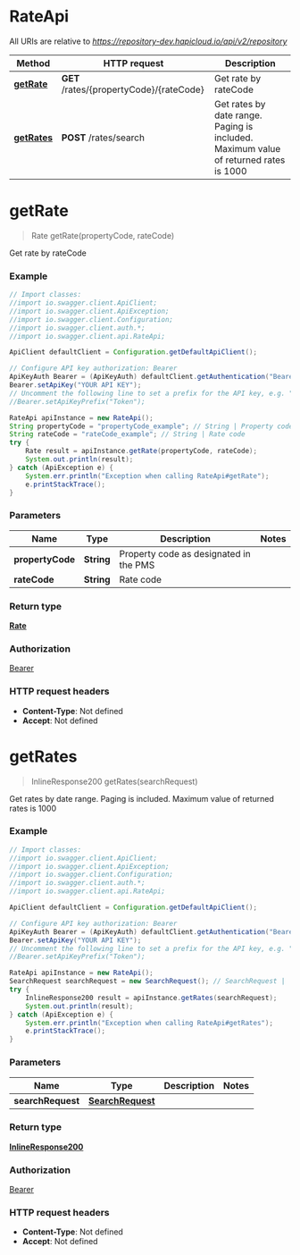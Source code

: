 # RateApi

All URIs are relative to *https://repository-dev.hapicloud.io/api/v2/repository*

Method | HTTP request | Description
------------- | ------------- | -------------
[**getRate**](RateApi.md#getRate) | **GET** /rates/{propertyCode}/{rateCode} | Get rate by rateCode
[**getRates**](RateApi.md#getRates) | **POST** /rates/search | Get rates by date range. Paging is included. Maximum value of returned rates is 1000


<a name="getRate"></a>
# **getRate**
> Rate getRate(propertyCode, rateCode)

Get rate by rateCode

### Example
```java
// Import classes:
//import io.swagger.client.ApiClient;
//import io.swagger.client.ApiException;
//import io.swagger.client.Configuration;
//import io.swagger.client.auth.*;
//import io.swagger.client.api.RateApi;

ApiClient defaultClient = Configuration.getDefaultApiClient();

// Configure API key authorization: Bearer
ApiKeyAuth Bearer = (ApiKeyAuth) defaultClient.getAuthentication("Bearer");
Bearer.setApiKey("YOUR API KEY");
// Uncomment the following line to set a prefix for the API key, e.g. "Token" (defaults to null)
//Bearer.setApiKeyPrefix("Token");

RateApi apiInstance = new RateApi();
String propertyCode = "propertyCode_example"; // String | Property code as designated in the PMS
String rateCode = "rateCode_example"; // String | Rate code
try {
    Rate result = apiInstance.getRate(propertyCode, rateCode);
    System.out.println(result);
} catch (ApiException e) {
    System.err.println("Exception when calling RateApi#getRate");
    e.printStackTrace();
}
```

### Parameters

Name | Type | Description  | Notes
------------- | ------------- | ------------- | -------------
 **propertyCode** | **String**| Property code as designated in the PMS |
 **rateCode** | **String**| Rate code |

### Return type

[**Rate**](Rate.md)

### Authorization

[Bearer](../README.md#Bearer)

### HTTP request headers

 - **Content-Type**: Not defined
 - **Accept**: Not defined

<a name="getRates"></a>
# **getRates**
> InlineResponse200 getRates(searchRequest)

Get rates by date range. Paging is included. Maximum value of returned rates is 1000

### Example
```java
// Import classes:
//import io.swagger.client.ApiClient;
//import io.swagger.client.ApiException;
//import io.swagger.client.Configuration;
//import io.swagger.client.auth.*;
//import io.swagger.client.api.RateApi;

ApiClient defaultClient = Configuration.getDefaultApiClient();

// Configure API key authorization: Bearer
ApiKeyAuth Bearer = (ApiKeyAuth) defaultClient.getAuthentication("Bearer");
Bearer.setApiKey("YOUR API KEY");
// Uncomment the following line to set a prefix for the API key, e.g. "Token" (defaults to null)
//Bearer.setApiKeyPrefix("Token");

RateApi apiInstance = new RateApi();
SearchRequest searchRequest = new SearchRequest(); // SearchRequest | 
try {
    InlineResponse200 result = apiInstance.getRates(searchRequest);
    System.out.println(result);
} catch (ApiException e) {
    System.err.println("Exception when calling RateApi#getRates");
    e.printStackTrace();
}
```

### Parameters

Name | Type | Description  | Notes
------------- | ------------- | ------------- | -------------
 **searchRequest** | [**SearchRequest**](SearchRequest.md)|  |

### Return type

[**InlineResponse200**](InlineResponse200.md)

### Authorization

[Bearer](../README.md#Bearer)

### HTTP request headers

 - **Content-Type**: Not defined
 - **Accept**: Not defined

